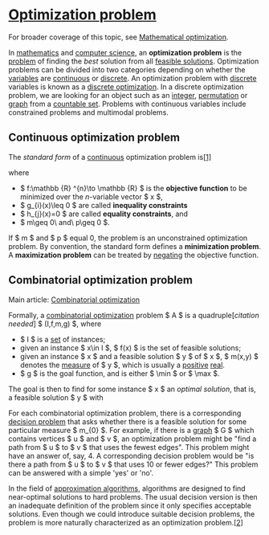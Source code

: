 

# [Optimization problem](https://en.wikipedia.org/wiki/Optimization_problem)

For broader coverage of this topic, see [Mathematical optimization](https://en.wikipedia.org/wiki/Mathematical_optimization).

In [mathematics](https://en.wikipedia.org/wiki/Mathematics) and [computer science](https://en.wikipedia.org/wiki/Computer_science), an **optimization problem** is the [problem](https://en.wikipedia.org/wiki/Computational_problem) of finding the *best* solution from all [feasible solutions](https://en.wikipedia.org/wiki/Feasible_solution). Optimization problems can be divided into two categories depending on whether the [variables](https://en.wikipedia.org/wiki/Variable_(mathematics)) are [continuous](https://en.wikipedia.org/wiki/Continuous_variable) or [discrete](https://en.wikipedia.org/wiki/Discrete_variable). An optimization problem with [discrete](https://en.wikipedia.org/wiki/Discrete_mathematics) variables is known as a [discrete optimization](https://en.wikipedia.org/wiki/Discrete_optimization). In a discrete optimization problem, we are looking for an object such as an [integer](https://en.wikipedia.org/wiki/Integer), [permutation](https://en.wikipedia.org/wiki/Permutation) or [graph](https://en.wikipedia.org/wiki/Graph_(discrete_mathematics)) from a [countable set](https://en.wikipedia.org/wiki/Countable_set). Problems with continuous variables include constrained problems and multimodal problems.

## Continuous optimization problem

The *standard form* of a [continuous](https://en.wikipedia.org/wiki/Continuity_(mathematics)) optimization problem is[[1\]](https://en.wikipedia.org/wiki/Optimization_problem#cite_note-1)



where

- $ f:\mathbb {R} ^{n}\to \mathbb {R} $ is the **objective function** to be minimized over the *n*-variable vector $ x $,
- $ g_{i}(x)\leq 0 $ are called **inequality constraints**
- $ h_{j}(x)=0 $ are called **equality constraints**, and
- $ m\geq 0\ and\ p\geq 0 $.

If $ m $ and $ p $ equal 0, the problem is an unconstrained optimization problem. By convention, the standard form defines a **minimization problem**. A **maximization problem** can be treated by [negating](https://en.wikipedia.org/wiki/Additive_inverse) the objective function.

## Combinatorial optimization problem

Main article: [Combinatorial optimization](https://en.wikipedia.org/wiki/Combinatorial_optimization)

Formally, a [combinatorial optimization](https://en.wikipedia.org/wiki/Combinatorial_optimization) problem $ A $ is a quadruple[*citation needed*] $ (I,f,m,g) $, where

- $ I $ is a [set](https://en.wikipedia.org/wiki/Set_(mathematics)) of instances;
- given an instance $ x\in I $, $ f(x) $ is the set of feasible solutions;
- given an instance $ x $ and a feasible solution $ y $ of $ x $, $ m(x,y) $ denotes the [measure](https://en.wikipedia.org/wiki/Measure_(mathematics)) of $ y $, which is usually a [positive](https://en.wikipedia.org/wiki/Positive_(mathematics)) [real](https://en.wikipedia.org/wiki/Real_number).
- $ g $ is the goal function, and is either $ \min $ or $ \max $.

The goal is then to find for some instance $ x $ an *optimal solution*, that is, a feasible solution $ y $ with



For each combinatorial optimization problem, there is a corresponding [decision problem](https://en.wikipedia.org/wiki/Decision_problem) that asks whether there is a feasible solution for some particular measure $ m_{0} $. For example, if there is a [graph](https://en.wikipedia.org/wiki/Graph_(discrete_mathematics)) $ G $ which contains vertices $ u $ and $ v $, an optimization problem might be "find a path from $ u $ to $ v $ that uses the fewest edges". This problem might have an answer of, say, 4. A corresponding decision problem would be "is there a path from $ u $ to $ v $ that uses 10 or fewer edges?" This problem can be answered with a simple 'yes' or 'no'.

In the field of [approximation algorithms](https://en.wikipedia.org/wiki/Approximation_algorithm), algorithms are designed to find near-optimal solutions to hard problems. The usual decision version is then an inadequate definition of the problem since it only specifies acceptable solutions. Even though we could introduce suitable decision problems, the problem is more naturally characterized as an optimization problem.[[2\]](https://en.wikipedia.org/wiki/Optimization_problem#cite_note-Ausiello03-2)